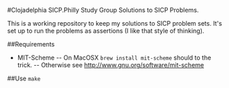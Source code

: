 #Clojadelphia SICP.Philly Study Group Solutions to SICP Problems.

This is a working repository to keep my solutions to SICP problem sets.
It's set up to run the problems as assertions (I like that style of thinking).

##Requirements
* MIT-Scheme
  -- On MacOSX `brew install mit-scheme` should to the trick.
  -- Otherwise see http://www.gnu.org/software/mit-scheme

##Use
`make`
